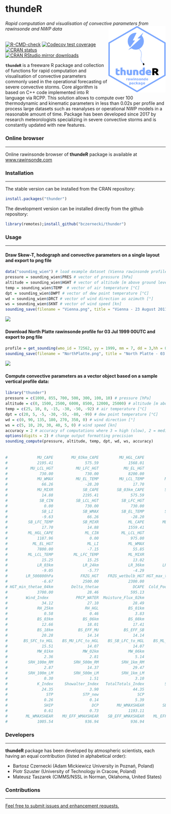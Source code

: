 # thundeR

###### Rapid computation and visualisation of convective parameters from rawinsonde and NWP data <img src="man/figures/logo.png" align="right" width="180" /> 

<!-- badges: start --> 
[![R-CMD-check](https://github.com/bczernecki/thunder/workflows/R-CMD-check/badge.svg)](https://github.com/bczernecki/thunder/actions)
[![Codecov test coverage](https://codecov.io/gh/bczernecki/thunder/branch/devel/graph/badge.svg?token=JGZPB7RUFI)](https://codecov.io/gh/bczernecki/thunder)
[![CRAN status](https://www.r-pkg.org/badges/version/climate)](https://cran.r-project.org/package=climate)
[![CRAN RStudio mirror downloads](http://cranlogs.r-pkg.org/badges/climate)](https://cran.r-project.org/package=climate)
<!-- badges: end -->

**`thundeR`** is a freeware R package and collection of functions for rapid computation and visualisation of convective parameters commonly used in the operational forecasting of severe convective storms. Core algorithm is based on C++ code implemented into R language via RCPP. This solution allows to compute over 100 thermodynamic and kinematic parameters in less than 0.02s per profile and process large datasets such as reanalyses or operational NWP models in a reasonable amount of time. Package has been developed since 2017 by research meteorologists specializing in severe convective storms and is constantly updated with new features.


### Online browser
-------------

Online rawinsonde browser of **thundeR** package is available at www.rawinsonde.com 


### Installation
-------------

The stable version can be installed from the CRAN repository:

``` r
install.packages("thunder")
```


The development version can be installed directly from the github repository:

``` r
library(remotes);install_github("bczernecki/thunder")
```

### Usage
-------------

#### Draw Skew-T, hodograph and convective parameters on a single layout and export to png file

``` r
data("sounding_wien") # load example dataset (Vienna rawinsonde profile for 23 Aug 2011 12UTC):
pressure = sounding_wien$PRES # vector of pressure [hPa]
altitude = sounding_wien$HGHT # vector of altitude [m above ground level]
temp = sounding_wien$TEMP  # vector of air temperature [°C]
dpt = sounding_wien$DWPT # vector of dew point temperature [°C]
wd = sounding_wien$DRCT # vector of wind direction as azimuth [°]
ws = sounding_wien$SKNT # vector of wind speed [kn]
sounding_save(filename = "Vienna.png", title = "Vienna - 23 August 2011 1200 UTC", pressure, altitude, temp, dpt, wd, ws)
```

![](inst/figures/Vienna_profile.png)


#### Download North Platte rawinsonde profile for 03 Jul 1999 00UTC and export to png file  

``` r
profile = get_sounding(wmo_id = 72562, yy = 1999, mm = 7, dd = 3,hh = 0)
sounding_save(filename = "NorthPlatte.png", title = "North Platte - 03 July 1999 0000 UTC", profile$pressure, profile$altitude, profile$temp, profile$dpt, profile$wd, profile$ws)
```

![](inst/figures/Vienna_profile.png)


#### Compute convective parameters as a vector object based on a sample vertical profile data:

``` r
library("thunder")
pressure = c(1000, 855, 700, 500, 300, 100, 10) # pressure [hPa]
altitude = c(0, 1500, 2500, 6000, 8500, 12000, 25000) # altitude [m above ground level]
temp = c(25, 10, 0, -15, -30, -50, -92) # air temperature [°C]
dpt = c(20, 5, -5, -30, -55, -80, -99) # dew point temperature [°C]
wd = c(0, 90, 135, 180, 270, 350, 0) # wind direction [°]
ws = c(5, 10, 20, 30, 40, 5, 0) # wind speed [kn]
accuracy = 2 # accuracy of computations where 3 = high (slow), 2 = medium (recommended), 1 = low (fast)
options(digits = 2) # change output formatting precision 
sounding_compute(pressure, altitude, temp, dpt, wd, ws, accuracy)


#             MU_CAPE        MU_03km_CAPE         MU_HGL_CAPE              MU_CIN 
#             2195.41              575.59             1568.01                0.00 
#          MU_LCL_HGT          MU_LFC_HGT           MU_EL_HGT               MU_LI 
#              730.00              730.00             8200.00               -9.63 
#             MU_WMAX          MU_EL_TEMP         MU_LCL_TEMP         MU_LFC_TEMP 
#               66.26              -28.20               17.70               17.70 
#             MU_MIXR             SB_CAPE        SB_03km_CAPE         SB_HGL_CAPE 
#               14.88             2195.41              575.59             1568.01 
#              SB_CIN          SB_LCL_HGT          SB_LFC_HGT           SB_EL_HGT 
#                0.00              730.00              730.00             8200.00 
#               SB_LI             SB_WMAX          SB_EL_TEMP         SB_LCL_TEMP 
#               -9.63               66.26              -28.20               17.70 
#         SB_LFC_TEMP             SB_MIXR             ML_CAPE        ML_03km_CAPE 
#               17.70               14.88             1559.41              416.88 
#         ML_HGL_CAPE              ML_CIN          ML_LCL_HGT          ML_LFC_HGT 
#             1187.96                0.00              975.00              975.00 
#           ML_EL_HGT               ML_LI             ML_WMAX          ML_EL_TEMP 
#             7800.00               -7.15               55.85              -25.80 
#         ML_LCL_TEMP         ML_LFC_TEMP             ML_MIXR             LR_01km 
#               15.25               15.25               13.02              -10.00 
#             LR_03km             LR_24km             LR_36km        LR_500700hPa 
#               -9.05               -5.77               -4.29               -4.29 
#        LR_500800hPa            FRZG_HGT    FRZG_wetbulb_HGT HGT_max_thetae_03km 
#               -6.67             2500.00             2300.00                0.00 
# HGT_min_thetae_04km        Delta_thetae               DCAPE  Cold_Pool_Strength 
#             3700.00               28.46              595.13               12.77 
#        Wind_Index            PRCP_WATER  Moisture_Flux_02km             RH_02km 
#               34.12               27.10               28.49                0.72 
#             RH_25km              RH_HGL             BS_01km             BS_02km 
#                0.58                0.46                3.83                8.78 
#             BS_03km             BS_06km             BS_08km             BS_36km 
#               12.66               18.01               17.41                9.37 
#             BS_18km           BS_EFF_MU           BS_EFF_SB           BS_EFF_ML 
#               20.28               14.14               14.14               13.82 
#       BS_SFC_to_HGL    BS_MU_LFC_to_HGL    BS_SB_LFC_to_HGL    BS_ML_LFC_to_HGL 
#               15.51               14.07               14.07               13.69 
#             MW_01km             MW_02km             MW_06km             MW_13km 
#                2.36                2.81                5.14                6.88 
#         SRH_100m_RM         SRH_500m_RM          SRH_1km_RM          SRH_3km_RM 
#                2.87               14.37               29.47              136.42 
#         SRH_100m_LM         SRH_500m_LM          SRH_1km_LM          SRH_3km_LM 
#                0.30                1.51                3.10              -30.53 
#             K_Index     Showalter_Index   TotalTotals_Index         SWEAT_Index 
#               24.35                3.90               44.35              106.42 
#                 STP             STP_new                 SCP             SCP_new 
#                0.26                0.14                5.39                4.23 
#                SHIP                 DCP        MU_WMAXSHEAR        SB_WMAXSHEAR 
#                0.61                0.73             1193.11             1193.11 
#        ML_WMAXSHEAR    MU_EFF_WMAXSHEAR    SB_EFF_WMAXSHEAR    ML_EFF_WMAXSHEAR 
#             1005.54              936.94              936.94              771.71
```

### Developers
-------------

**thundeR** package has been developed by atmospheric scientists, each having an equal contribution (listed in alphabetical order):
- Bartosz Czernecki (Adam Mickiewicz University in Poznań, Poland)
- Piotr Szuster (University of Technology in Cracow, Poland)
- Mateusz Taszarek (CIMMS/NSSL in Norman, Oklahoma, United States)

### Contributions
-------------

[Feel free to submit issues and enhancement requests.](https://github.com/bczernecki/thunder/issues)
